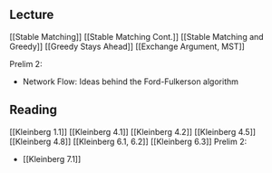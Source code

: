 ## Lecture
[[Stable Matching]]
[[Stable Matching Cont.]]
[[Stable Matching and Greedy]]
[[Greedy Stays Ahead]]
[[Exchange Argument, MST]]

Prelim 2:
- Network Flow: Ideas behind the Ford-Fulkerson algorithm
## Reading
[[Kleinberg 1.1]]
[[Kleinberg 4.1]]
[[Kleinberg 4.2]]
[[Kleinberg 4.5]]
[[Kleinberg 4.8]]
[[Kleinberg 6.1, 6.2]]
[[Kleinberg 6.3]]
Prelim 2:
- [[Kleinberg 7.1]]
